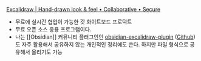 [Excalidraw | Hand-drawn look & feel • Collaborative • Secure](https://excalidraw.com)

- 무료에 실시간 협업이 가능한 갓 화이트보드 프로덕트
- 무료 오픈 소스 응용 프로그램이다.
- 나는 [[Obsidian]] 커뮤니티 플러그인인 [obsidian-excalidraw-plugin](obsidian://show-plugin?id=obsidian-excalidraw-plugin) ([Github](https://github.com/zsviczian/obsidian-excalidraw-plugin))도 자주 활용해서 공유하지 않는 개인적인 정리에도 쓴다. 하지만 파일 형식으로 공유해서 올리기도 가능